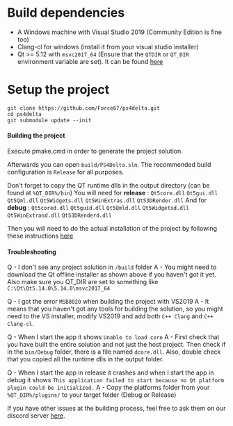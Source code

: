 # Build dependencies

* A Windows machine with Visual Studio 2019 (Community Edition is fine too)
* Clang-cl for windows (install it from your visual studio installer)
* Qt >= 5.12 with `msvc2017_64` (Ensure that the `QTDIR` or `QT_DIR` environment variable are set). It can be found [here](https://www.qt.io/offline-installers)

# Setup the project

```
git clone https://github.com/Force67/ps4delta.git
cd ps4delta
git submodule update --init
```

#### Building the project

Execute pmake.cmd in order to generate the project solution. 

Afterwards you can open `build/PS4Delta.sln`. The recommended build configuration is `Release` for all purposes.

Don't forget to copy the QT runtime dlls in the output directory (can be found at `%QT_DIR%/bin`)
You will need for __release__ : `Qt5core.dll` `Qt5gui.dll` `Qt5Qml.dll` `Qt5Widgets.dll` `Qt5WinExtras.dll` `Qt53DRender.dll`
And for  __debug__ : `Qt5cored.dll` `Qt5guid.dll` `Qt5Qmld.dll` `Qt5Widgetsd.dll` `Qt5WinExtrasd.dll` `Qt53DRenderd.dll`

Then you will need to do the actual installation of the project by following these instructions [here](https://github.com/Force67/ps4delta/blob/master/docs/installation.md)

#### Troubleshooting

Q - I don't see any project solution in `/build` folder
A - You might need to download the Qt offline installer as shown above if you haven't got it yet. Also make sure you QT_DIR are set to something like `C:\Qt\Qt5.14.0\5.14.0\msvc2017_64`

Q - I got the error `MSB8020` when building the project with VS2019
A - It means that you haven't got any tools for building the solution, so you might need to the VS installer, modify VS2019 and add both `C++ Clang` and `C++ Clang-cl`. 

Q - When I start the app it shows `Unable to load core`
A - First check that you have built the entire solution and not just the host project. Then check if in the `bin/Debug` folder, there is a file named `dcore.dll`. Also, double check that you copied all the runtime dlls in the output folder.

Q - When I start the app in release it crashes and when I start the app in debug it shows `This application failed to start because no Qt platform plugin could be initialized.`
A - Copy the platforms folder from your `%QT_DIR%/plugins/` to your target folder (Debug or Release)

If you have other issues at the building process, feel free to ask them on our discord server [here](https://discord.gg/WqWjujt).